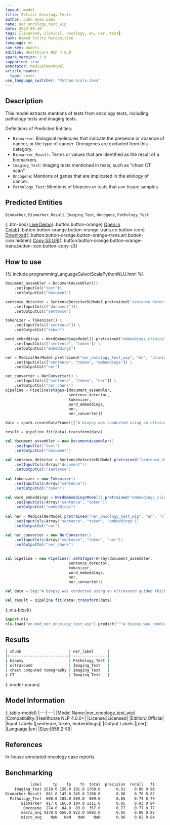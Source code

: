 ```yaml
---
layout: model
title: Extract Oncology Tests
author: John Snow Labs
name: ner_oncology_test_wip
date: 2022-09-30
tags: [licensed, clinical, oncology, en, ner, test]
task: Named Entity Recognition
language: en
nav_key: models
edition: Healthcare NLP 4.0.0
spark_version: 3.0
supported: true
annotator: MedicalNerModel
article_header:
  type: cover
use_language_switcher: "Python-Scala-Java"
---
```


## Description

This model extracts mentions of tests from oncology texts, including pathology tests and imaging tests.

Definitions of Predicted Entities:

- `Biomarker`: Biological molecules that indicate the presence or absence of cancer, or the type of cancer. Oncogenes are excluded from this category.
- `Biomarker_Result`: Terms or values that are identified as the result of a biomarkers.
- `Imaging_Test`: Imaging tests mentioned in texts, such as "chest CT scan".
- `Oncogene`: Mentions of genes that are implicated in the etiology of cancer.
- `Pathology_Test`: Mentions of biopsies or tests that use tissue samples.


## Predicted Entities

`Biomarker`, `Biomarker_Result`, `Imaging_Test`, `Oncogene`, `Pathology_Test`


{:.btn-box}
[Live Demo](https://demo.johnsnowlabs.com/healthcare/NER_ONCOLOGY_CLINICAL/){:.button.button-orange}
[Open in Colab](https://colab.research.google.com/github/JohnSnowLabs/spark-nlp-workshop/blob/master/tutorials/Certification_Trainings/Healthcare/27.Oncology_Model.ipynb){:.button.button-orange.button-orange-trans.co.button-icon}
[Download](https://s3.amazonaws.com/auxdata.johnsnowlabs.com/clinical/models/ner_oncology_test_wip_en_4.0.0_3.0_1664562782979.zip){:.button.button-orange.button-orange-trans.arr.button-icon.hidden}
[Copy S3 URI](s3://auxdata.johnsnowlabs.com/clinical/models/ner_oncology_test_wip_en_4.0.0_3.0_1664562782979.zip){:.button.button-orange.button-orange-trans.button-icon.button-copy-s3}

## How to use


<div class="tabs-box" markdown="1">
{% include programmingLanguageSelectScalaPythonNLU.html %}

```python
document_assembler = DocumentAssembler()\
    .setInputCol("text")\
    .setOutputCol("document")

sentence_detector = SentenceDetectorDLModel.pretrained("sentence_detector_dl_healthcare","en","clinical/models")\
    .setInputCols(["document"])\
    .setOutputCol("sentence")

tokenizer = Tokenizer() \
    .setInputCols(["sentence"]) \
    .setOutputCol("token")

word_embeddings = WordEmbeddingsModel().pretrained("embeddings_clinical", "en", "clinical/models")\
    .setInputCols(["sentence", "token"]) \
    .setOutputCol("embeddings")                

ner = MedicalNerModel.pretrained("ner_oncology_test_wip", "en", "clinical/models") \
    .setInputCols(["sentence", "token", "embeddings"]) \
    .setOutputCol("ner")

ner_converter = NerConverter() \
    .setInputCols(["sentence", "token", "ner"]) \
    .setOutputCol("ner_chunk")
pipeline = Pipeline(stages=[document_assembler,
                            sentence_detector,
                            tokenizer,
                            word_embeddings,
                            ner,
                            ner_converter])

data = spark.createDataFrame([["A biopsy was conducted using an ultrasound guided thick-needle. His chest computed tomography (CT) scan was negative."]]).toDF("text")

result = pipeline.fit(data).transform(data)
```
```scala
val document_assembler = new DocumentAssembler()
    .setInputCol("text")
    .setOutputCol("document")
    
val sentence_detector = SentenceDetectorDLModel.pretrained("sentence_detector_dl_healthcare","en","clinical/models")
    .setInputCols(Array("document"))
    .setOutputCol("sentence")
    
val tokenizer = new Tokenizer()
    .setInputCols(Array("sentence"))
    .setOutputCol("token")
    
val word_embeddings = WordEmbeddingsModel().pretrained("embeddings_clinical", "en", "clinical/models")
    .setInputCols(Array("sentence", "token"))
    .setOutputCol("embeddings")                
    
val ner = MedicalNerModel.pretrained("ner_oncology_test_wip", "en", "clinical/models")
    .setInputCols(Array("sentence", "token", "embeddings"))
    .setOutputCol("ner")
    
val ner_converter = new NerConverter()
    .setInputCols(Array("sentence", "token", "ner"))
    .setOutputCol("ner_chunk")

        
val pipeline = new Pipeline().setStages(Array(document_assembler,
                            sentence_detector,
                            tokenizer,
                            word_embeddings,
                            ner,
                            ner_converter))    

val data = Seq("A biopsy was conducted using an ultrasound guided thick-needle. His chest computed tomography (CT) scan was negative.").toDS.toDF("text")

val result = pipeline.fit(data).transform(data)

```


{:.nlu-block}
```python
import nlu
nlu.load("en.med_ner.oncology_test_wip").predict("""A biopsy was conducted using an ultrasound guided thick-needle. His chest computed tomography (CT) scan was negative.""")
```

</div>

## Results

```bash
| chunk                     | ner_label      |
|:--------------------------|:---------------|
| biopsy                    | Pathology_Test |
| ultrasound                | Imaging_Test   |
| chest computed tomography | Imaging_Test   |
| CT                        | Imaging_Test   |
```

{:.model-param}
## Model Information

{:.table-model}
|---|---|
|Model Name:|ner_oncology_test_wip|
|Compatibility:|Healthcare NLP 4.0.0+|
|License:|Licensed|
|Edition:|Official|
|Input Labels:|[sentence, token, embeddings]|
|Output Labels:|[ner]|
|Language:|en|
|Size:|858.2 KB|

## References

In-house annotated oncology case reports.

## Benchmarking

```bash
           label     tp    fp    fn  total  precision  recall   f1
    Imaging_Test 1518.0 156.0 191.0 1709.0       0.91    0.89 0.90
Biomarker_Result  861.0 145.0 245.0 1106.0       0.86    0.78 0.82
  Pathology_Test  600.0 105.0 209.0  809.0       0.85    0.74 0.79
       Biomarker  917.0 166.0 194.0 1111.0       0.85    0.83 0.84
        Oncogene  274.0  84.0  83.0  357.0       0.77    0.77 0.77
       macro_avg 4170.0 656.0 922.0 5092.0       0.85    0.80 0.82
       micro_avg    NaN   NaN   NaN    NaN       0.86    0.82 0.84
```